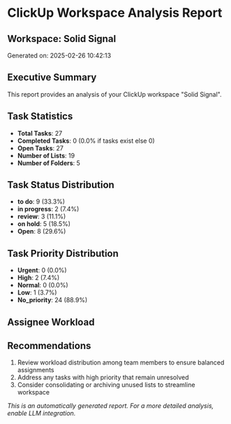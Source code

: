 # ClickUp Workspace Analysis Report
        
## Workspace: Solid Signal
Generated on: 2025-02-26 10:42:13

## Executive Summary
This report provides an analysis of your ClickUp workspace "Solid Signal".

## Task Statistics
- **Total Tasks**: 27
- **Completed Tasks**: 0 (0.0% if tasks exist else 0)
- **Open Tasks**: 27
- **Number of Lists**: 19
- **Number of Folders**: 5

## Task Status Distribution
- **to do**: 9 (33.3%)
- **in progress**: 2 (7.4%)
- **review**: 3 (11.1%)
- **on hold**: 5 (18.5%)
- **Open**: 8 (29.6%)

## Task Priority Distribution
- **Urgent**: 0 (0.0%)
- **High**: 2 (7.4%)
- **Normal**: 0 (0.0%)
- **Low**: 1 (3.7%)
- **No_priority**: 24 (88.9%)

## Assignee Workload

## Recommendations
1. Review workload distribution among team members to ensure balanced assignments
2. Address any tasks with high priority that remain unresolved
3. Consider consolidating or archiving unused lists to streamline workspace

*This is an automatically generated report. For a more detailed analysis, enable LLM integration.*
